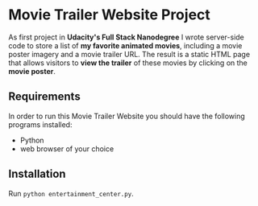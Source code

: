 # Movie Trailer Website Project

As first project in **Udacity's Full Stack Nanodegree** I wrote server-side code to store a list of **my favorite animated movies**, including a movie poster imagery and a movie trailer URL. The result is a static HTML page that allows visitors to **view the trailer** of these movies by clicking on the **movie poster**.

## Requirements
In order to run this Movie Trailer Website you should have the following programs installed:
* Python
* web browser of your choice

## Installation

Run `python entertainment_center.py`.

